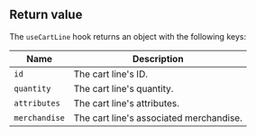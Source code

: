 ## Return value

The `useCartLine` hook returns an object with the following keys:

| Name | Description |
| ---- | ----------- |
| `id`   | The cart line's ID. |
| `quantity` | The cart line's quantity. |
| `attributes` | The cart line's attributes. |
| `merchandise` | The cart line's associated merchandise. |
